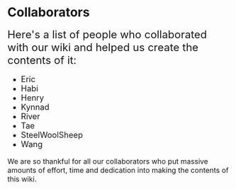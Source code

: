 # Collaborators

<font size=5>Here's a list of people who collaborated with our wiki and helped us create the contents of it:</font>

<font size=4>

* Eric
* Habi
* Henry
* Kynnad
* River
* Tae
* SteelWoolSheep
* Wang

</font>

<p class=writingcredit><font size=3>We are so thankful for all our collaborators who put massive amounts of effort, time and dedication into making the contents of this wiki.</font></p>